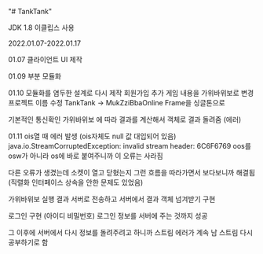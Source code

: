 "# TankTank" 

JDK 1.8
이클립스 사용

2022.01.07-2022.01.17

01.07 클라이언트 UI 제작

01.09 부분 모듈화

01.10
모듈화를 염두한 설계로 다시 제작
회원가입 추가
게임 내용을 가위바위보로 변경
프로젝트 이름 수정 TankTank -> MukZziBbaOnline
Frame을 싱글톤으로

기본적인 통신확인
가위바위보 에 따라 결과를 계산해서 객체로 결과 돌려줌 (에러)

01.11
ois열 때 에러 발생 (ois자체도 null 값 대입되어 있음)
java.io.StreamCorruptedException: invalid stream header: 6C6F6769
oos를 osw가 아니라 os에 바로 붙여주니까 이 오류는 사라짐

다른 오류가 생겼는데 소켓이 열고 닫혔는지 그런 흐름을
따라가면서 보다보니까 해결됨 (직렬화 인터페이스 상속을 안한 문제도 있었음)

가위바위보 실행 결과 서버로 전송하고 서버에서 결과 객체 넘겨받기 구현

로그인 구현 (아이디 비밀번호)
로그인 정보를 서버에 주는 것까지 성공

그 이후에 서버에서 다시 정보를 돌려주려고 하니까
스트림 에러가 계속 남
스트림 다시 공부하기로 함